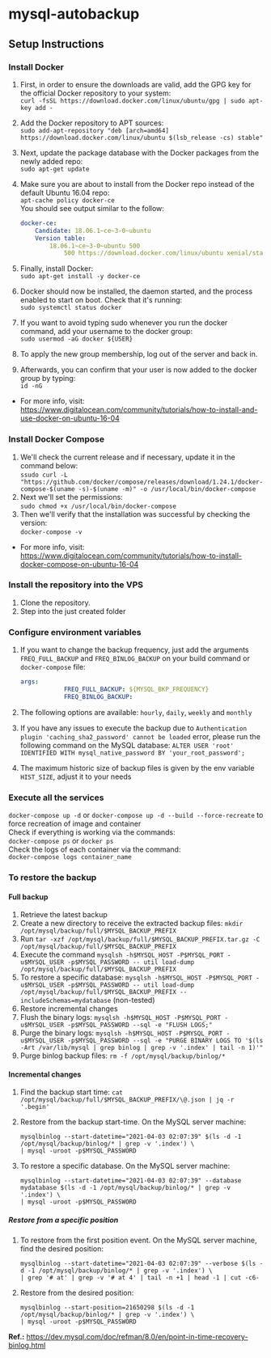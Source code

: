 <!-- TODO: Revisar README.md -->
# mysql-autobackup

## Setup Instructions

### Install Docker

1. First, in order to ensure the downloads are valid, add the GPG key for the official Docker repository to your system:  
`curl -fsSL https://download.docker.com/linux/ubuntu/gpg | sudo apt-key add -`
2. Add the Docker repository to APT sources:  
`sudo add-apt-repository "deb [arch=amd64] https://download.docker.com/linux/ubuntu $(lsb_release -cs) stable"`
3. Next, update the package database with the Docker packages from the newly added repo:  
`sudo apt-get update`
4. Make sure you are about to install from the Docker repo instead of the default Ubuntu 16.04 repo:  
`apt-cache policy docker-ce`  
 You should see output similar to the follow:  

    ```yml
    docker-ce:
        Candidate: 18.06.1~ce~3-0~ubuntu
        Version table:
            18.06.1~ce~3-0~ubuntu 500
                500 https://download.docker.com/linux/ubuntu xenial/stable amd64 Packages
    ```

5. Finally, install Docker:  
`sudo apt-get install -y docker-ce`
6. Docker should now be installed, the daemon started, and the process enabled to start on boot. Check that it's running:  
`sudo systemctl status docker`
7. If you want to avoid typing sudo whenever you run the docker command, add your username to the docker group:  
`sudo usermod -aG docker ${USER}`
8. To apply the new group membership, log out of the server and back in.
9. Afterwards, you can confirm that your user is now added to the docker group by typing:  
`id -nG`  

- For more info, visit: <https://www.digitalocean.com/community/tutorials/how-to-install-and-use-docker-on-ubuntu-16-04>

### Install Docker Compose

1. We'll check the current release and if necessary, update it in the command below:  
`ssudo curl -L "https://github.com/docker/compose/releases/download/1.24.1/docker-compose-$(uname -s)-$(uname -m)" -o /usr/local/bin/docker-compose`
2. Next we'll set the permissions:  
`sudo chmod +x /usr/local/bin/docker-compose`
3. Then we'll verify that the installation was successful by checking the version:  
`docker-compose -v`

- For more info, visit: <https://www.digitalocean.com/community/tutorials/how-to-install-docker-compose-on-ubuntu-16-04>

### Install the repository into the VPS

1. Clone the repository.
2. Step into the just created folder

### Configure environment variables

1. If you want to change the backup frequency, just add the arguments `FREQ_FULL_BACKUP` and `FREQ_BINLOG_BACKUP` on your build command or `docker-compose` file:

    ```yml
    args:
                FREQ_FULL_BACKUP: ${MYSQL_BKP_FREQUENCY}
                FREQ_BINLOG_BACKUP: 
    ```

2. The following options are available: `hourly`, `daily`, `weekly` and `monthly`
3. If you have any issues to execute the backup due to `Authentication plugin 'caching_sha2_password' cannot be loaded` error, please run the following command on the MySQL database: `ALTER USER 'root' IDENTIFIED WITH mysql_native_password BY 'your_root_password';`
4. The maximum historic size of backup files is given by the env variable `HIST_SIZE`, adjust it to your needs

### Execute all the services

`docker-compose up -d` or `docker-compose up -d --build --force-recreate` to force recreation of image and container  
Check if everything is working via the commands:  
`docker-compose ps` or `docker ps`  
Check the logs of each container via the command:  
`docker-compose logs container_name`

### To restore the backup

#### Full backup

1. Retrieve the latest backup
2. Create a new directory to receive the extracted backup files: `mkdir /opt/mysql/backup/full/$MYSQL_BACKUP_PREFIX`
3. Run `tar -xzf /opt/mysql/backup/full/$MYSQL_BACKUP_PREFIX.tar.gz -C /opt/mysql/backup/full/$MYSQL_BACKUP_PREFIX`
4. Execute the command `mysqlsh -h$MYSQL_HOST -P$MYSQL_PORT -u$MYSQL_USER -p$MYSQL_PASSWORD -- util load-dump /opt/mysql/backup/full/$MYSQL_BACKUP_PREFIX`
5. To restore a specific database: `mysqlsh -h$MYSQL_HOST -P$MYSQL_PORT -u$MYSQL_USER -p$MYSQL_PASSWORD -- util load-dump /opt/mysql/backup/full/$MYSQL_BACKUP_PREFIX --includeSchemas=mydatabase` (non-tested)
6. Restore incremental changes
7. Flush the binary logs: `mysqlsh -h$MYSQL_HOST -P$MYSQL_PORT -u$MYSQL_USER -p$MYSQL_PASSWORD --sql -e "FLUSH LOGS;"`
8. Purge the binary logs: `mysqlsh -h$MYSQL_HOST -P$MYSQL_PORT -u$MYSQL_USER -p$MYSQL_PASSWORD --sql -e "PURGE BINARY LOGS TO '$(ls -Art /var/lib/mysql | grep binlog | grep -v '.index' | tail -n 1)'"`
9. Purge binlog backup files: `rm -f /opt/mysql/backup/binlog/*`

#### Incremental changes

1. Find the backup start time: `cat /opt/mysql/backup/full/$MYSQL_BACKUP_PREFIX/\@.json | jq -r '.begin'`
2. Restore from the backup start-time. On the MySQL server machine:

    ```shell
    mysqlbinlog --start-datetime="2021-04-03 02:07:39" $(ls -d -1 /opt/mysql/backup/binlog/* | grep -v '.index') \
    | mysql -uroot -p$MYSQL_PASSWORD
    ```

3. To restore a specific database. On the MySQL server machine:

    ```shell
    mysqlbinlog --start-datetime="2021-04-03 02:07:39" --database mydatabase $(ls -d -1 /opt/mysql/backup/binlog/* | grep -v '.index') \
    | mysql -uroot -p$MYSQL_PASSWORD
    ```

##### Restore from a specific position

1. To restore from the first position event. On the MySQL server machine, find the desired position:

    ```shell
    mysqlbinlog --start-datetime="2021-04-03 02:07:39" --verbose $(ls -d -1 /opt/mysql/backup/binlog/* | grep -v '.index') \
    | grep '# at' | grep -v '# at 4' | tail -n +1 | head -1 | cut -c6-
    ```

2. Restore from the desired position:

    ```shell
    mysqlbinlog --start-position=21650298 $(ls -d -1 /opt/mysql/backup/binlog/* | grep -v '.index') \
    | mysql -uroot -p$MYSQL_PASSWORD
    ```

**Ref.:** <https://dev.mysql.com/doc/refman/8.0/en/point-in-time-recovery-binlog.html>
